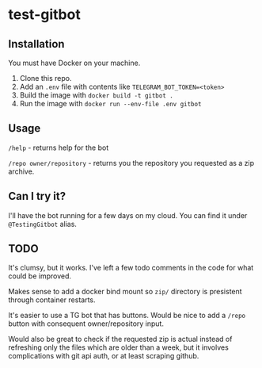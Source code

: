 # test-gitbot

## Installation

You must have Docker on your machine.

1. Clone this repo.
2. Add an `.env` file with contents like `TELEGRAM_BOT_TOKEN=<token>`
3. Build the image with `docker build -t gitbot .`
4. Run the image with `docker run --env-file .env gitbot`

## Usage

`/help` - returns help for the bot

`/repo owner/repository` - returns you the repository you requested as a zip archive.

## Can I try it?

I'll have the bot running for a few days on my cloud. You can find it under `@TestingGitbot` alias.

## TODO

It's clumsy, but it works. I've left a few todo comments in the code for what could be improved.

Makes sense to add a docker bind mount so `zip/` directory is presistent through container restarts.

It's easier to use a TG bot that has buttons. Would be nice to add a `/repo` button with consequent owner/repository input.

Would also be great to check if the requested zip is actual instead of 
refreshing only the files which are older than a week, 
but it involves complications with git api auth, or at least scraping github.
